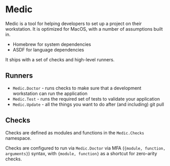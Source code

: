 # Medic

Medic is a tool for helping developers to set up a project on their workstation. It is optimized for MacOS, with
a number of assumptions built in.

* Homebrew for system dependencies
* ASDF for language dependencies

It ships with a set of checks and high-level runners.

## Runners

* `Medic.Doctor` - runs checks to make sure that a development workstation can
  run the application
* `Medic.Test` - runs the required set of tests to validate your application
* `Medic.Update` - all the things you want to do after (and including) git pull

## Checks

Checks are defined as modules and functions in the `Medic.Checks` namespace.

Checks are configured to run via `Medic.Doctor` via MFA 
(`{module, function, arguments}`) syntax, with `{module, function}` as a shortcut
for zero-arity checks.

